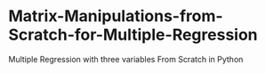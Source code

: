 # Matrix-Manipulations-from-Scratch-for-Multiple-Regression
Multiple Regression with three variables From Scratch in Python
